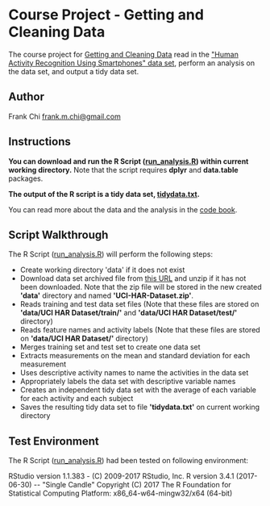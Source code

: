 # Course Project - Getting and Cleaning Data

The course project for [Getting and Cleaning Data](https://www.coursera.org/course/getdata) read in the ["Human Activity Recognition Using Smartphones" data set](http://archive.ics.uci.edu/ml/datasets/Human+Activity+Recognition+Using+Smartphones), perform an analysis on the data set, and output a tidy data set.

## Author

Frank Chi <frank.m.chi@gmail.com>

## Instructions

**You can download and run the R Script ([run_analysis.R](run_analysis.R)) within current working directory.** Note that the script requires **dplyr** and **data.table** packages.

**The output of the R script is a tidy data set, [tidydata.txt](tidydata.txt).**

You can read more about the data and the analysis in the [code book](CodeBook.md).

## Script Walkthrough

The R Script ([run_analysis.R](run_analysis.R)) will perform the following steps:

* Create working directory 'data' if it does not exist
* Download data set archived file from [this URL](https://d396qusza40orc.cloudfront.net/getdata%2Fprojectfiles%2FUCI%20HAR%20Dataset.zip) and unzip if it has not been downloaded. Note that the zip file will be stored in the new created **'data'** directory and named **'UCI-HAR-Dataset.zip'**.
* Reads training and test data set files (Note that these files are stored on **'data/UCI HAR Dataset/train/'** and **'data/UCI HAR Dataset/test/'** directory)
* Reads feature names and activity labels (Note that these files are stored on **'data/UCI HAR Dataset/'** directory)
* Merges training set and test set to create one data set
* Extracts measurements on the mean and standard deviation for each measurement
* Uses descriptive activity names to name the activities in the data set
* Appropriately labels the data set with descriptive variable names
* Creates an independent tidy data set with the average of each variable for each activity and each subject
* Saves the resulting tidy data set to file **'tidydata.txt'** on current working directory

## Test Environment

The R Script ([run_analysis.R](run_analysis.R)) had been tested on following environment:

RStudio version 1.1.383 - (C) 2009-2017 RStudio, Inc.
R version 3.4.1 (2017-06-30) -- "Single Candle"
Copyright (C) 2017 The R Foundation for Statistical Computing
Platform: x86_64-w64-mingw32/x64 (64-bit)
